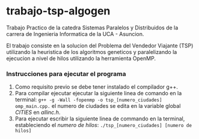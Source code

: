 # trabajo-tsp-algogen
Trabajo Practico de la catedra Sistemas Paralelos y Distribuidos de la carrera de Ingenieria Informatica de la UCA - Asuncion.

El trabajo consiste en la solucion del Problema del Vendedor Viajante (TSP) utilizando la heuristica de los algoritmos geneticos y paralelizando la ejecucion a nivel de hilos utilizando la herramienta OpenMP.

### Instrucciones para ejecutar el programa

1. Como requisito previo se debe tener instalado el compilador g++.
2. Para compilar ejecutar ejecutar la siguiente linea de comando en la  terminal: 
    `g++ -g -Wall -fopenmp -o tsp_[numero_ciudades] omp_main.cpp.`
el numero de ciudades se edita en la variable global *CITIES* en *allinc.h*.
3. Para ejecutar escribir la siguiente linea de commando en la terminal, estableciendo el *numero de hilos*:
    `./tsp_[numero_ciudades] [numero de hilos]`

